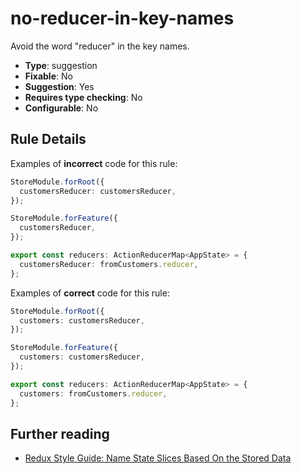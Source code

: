 # no-reducer-in-key-names

Avoid the word "reducer" in the key names.

- **Type**: suggestion
- **Fixable**: No
- **Suggestion**: Yes
- **Requires type checking**: No
- **Configurable**: No

<!-- Everything above this generated, do not edit -->
<!-- MANUAL-DOC:START -->

## Rule Details

Examples of **incorrect** code for this rule:

```ts
StoreModule.forRoot({
  customersReducer: customersReducer,
});

StoreModule.forFeature({
  customersReducer,
});

export const reducers: ActionReducerMap<AppState> = {
  customersReducer: fromCustomers.reducer,
};
```

Examples of **correct** code for this rule:

```ts
StoreModule.forRoot({
  customers: customersReducer,
});

StoreModule.forFeature({
  customers: customersReducer,
});

export const reducers: ActionReducerMap<AppState> = {
  customers: fromCustomers.reducer,
};
```

## Further reading

- [Redux Style Guide: Name State Slices Based On the Stored Data](https://redux.js.org/style-guide/style-guide#name-state-slices-based-on-the-stored-data)
